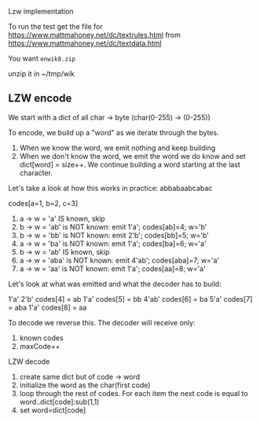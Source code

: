 Lzw implementation

To run the test get the file for https://www.mattmahoney.net/dc/textrules.html
from https://www.mattmahoney.net/dc/textdata.html

You want `enwik8.zip`

unzip it in ~/tmp/wik

## LZW encode
We start with a dict of all char -> byte (char(0-255) -> (0-255))

To encode, we build up a "word" as we iterate through the bytes.
1. When we know the word, we emit nothing and keep building
2. When we don't know the word, we emit the word we do know
   and set dict[word] = size++. We continue building a word starting
   at the last character.

Let's take a look at how this works in practice:
abbabaabcabac

codes[a=1, b=2, c=3]

1. a -> w = 'a'   IS known, skip
2. b -> w = 'ab'  is NOT known:  emit 1'a';  codes[ab]=4;  w='b'
3. b -> w = 'bb'  is NOT known:  emit 2'b';  codes[bb]=5;  w='b'
4. a -> w = 'ba'  is NOT known:  emit 1'a';  codes[ba]=6;  w='a'
5. b -> w = 'ab'  IS known, skip
6. a -> w = 'aba' is NOT known:  emit 4'ab'; codes[aba]=7; w='a'
7. a -> w = 'aa'  is NOT known:  emit 1'a';  codes[aa]=8;  w='a'

Let's look at what was emitted and what the decoder has to build:

  1'a'
  2'b'  codes[4] = ab
  1'a'  codes[5] = bb
  4'ab' codes[6] = ba
  5'a'  codes[7] = aba
  1'a'  codes[8] = aa


To decode we reverse this. The decoder will receive only:
1. known codes
2. maxCode++

LZW decode
1. create same dict but of code -> word
1. initialize the word as the char(first code)
2. loop through the rest of codes. For each item the next code
   is equal to word..dict[code]:sub(1,1)
3. set word=dict[code]
